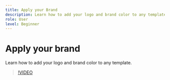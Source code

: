 ```yaml
---
title: Apply your Brand
description: Learn how to add your logo and brand color to any template
role: User
level: Beginner
---
```

# Apply your brand

Learn how to add your logo and brand color to any template.

>[!VIDEO](https://video.tv.adobe.com/v/3420218?quality=12&learn=on&hidetitle=true)

